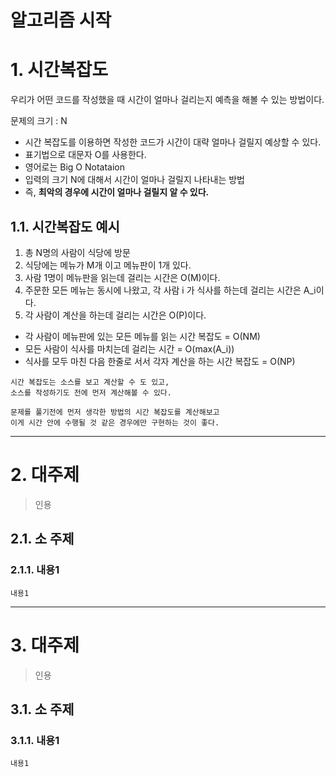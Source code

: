 알고리즘 시작
=======================
# 1. 시간복잡도
우리가 어떤 코드를 작성했을 때 시간이 얼마나 걸리는지 예측을 해볼 수 있는 방법이다.  
    
문제의 크기 : N
   
* 시간 복잡도를 이용하면 작성한 코드가 시간이 대략 얼마나 걸릴지 예상할 수 있다.  
* 표기법으로 대문자 O를 사용한다. 
* 영어로는 Big O Notataion
* 입력의 크기 N에 대해서 시간이 얼마나 걸릴지 나타내는 방법
* 즉, **최악의 경우에 시간이 얼마나 걸릴지 알 수 있다.**  

## 1.1. 시간복잡도 예시

1. 총 N명의 사람이 식당에 방문
2. 식당에는 메뉴가 M개 이고 메뉴판이 1개 있다.
3. 사람 1명이 메뉴판을 읽는데 걸리는 시간은 O(M)이다.
4. 주문한 모든 메뉴는 동시에 나왔고, 각 사람 i 가 식사를 하는데 걸리는 시간은 A_i이다.
5. 각 사람이 계산을 하는데 걸리는 시간은 O(P)이다.  
  
* 각 사람이 메뉴판에 있는 모든 메뉴를 읽는 시간 복잡도 = O(NM)
* 모든 사람이 식사를 마치는데 걸리는 시간 = O(max(A_i))
* 식사를 모두 마친 다음 한줄로 서서 각자 계산을 하는 시간 복잡도 = O(NP)

```
시간 복잡도는 소스를 보고 계산할 수 도 있고, 
소스를 작성하기도 전에 먼저 계산해볼 수 있다. 

문제를 풀기전에 먼저 생각한 방법의 시간 복잡도를 계산해보고  
이게 시간 안에 수행될 것 같은 경우에만 구현하는 것이 좋다.
```


***
# 2. 대주제
> 인용
## 2.1. 소 주제
### 2.1.1. 내용1
```
내용1
```   

***
# 3. 대주제
> 인용
## 3.1. 소 주제
### 3.1.1. 내용1
```
내용1
```
